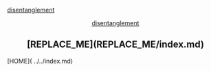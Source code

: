
[disentanglement](disentanglement/index.md)
<center>

[disentanglement](disentanglement/index.md)
<h2>
[REPLACE_ME](REPLACE_ME/index.md)
</center>
[HOME]( ../../index.md)